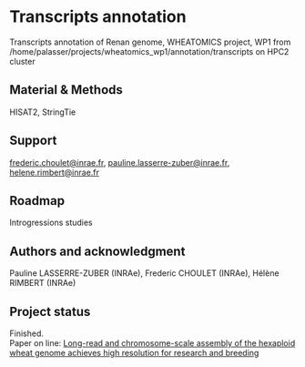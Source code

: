 # Transcripts annotation

Transcripts annotation of Renan genome, WHEATOMICS project, WP1
from /home/palasser/projects/wheatomics_wp1/annotation/transcripts on HPC2 cluster

## Material & Methods  
HISAT2, StringTie  

## Support  
frederic.choulet@inrae.fr, pauline.lasserre-zuber@inrae.fr, helene.rimbert@inrae.fr  

## Roadmap  
Introgressions studies  

## Authors and acknowledgment  
Pauline LASSERRE-ZUBER (INRAe), Frederic CHOULET (INRAe), Hélène RIMBERT (INRAe)

## Project status  
Finished.  
Paper on line: [Long-read and chromosome-scale assembly of the hexaploid wheat genome achieves high resolution for research and breeding](https://academic.oup.com/gigascience/article/doi/10.1093/gigascience/giac034/6575388)